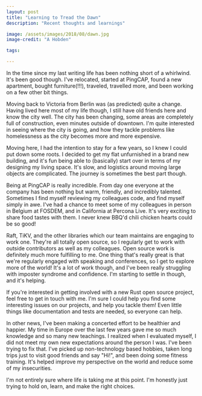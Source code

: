 ```yaml
---
layout: post
title: "Learning to Tread the Dawn"
description: "Recent thoughts and learnings"

image: /assets/images/2018/08/dawn.jpg
image-credit: "A Hobden"

tags:

---
```


In the time since my last writing life has been nothing short of a whirlwind. It's been good though. I've relocated, started at PingCAP, found a new apartment, bought furniture(!!!), traveled, travelled more, and been working on a few other bit things.

Moving back to Victoria from Berlin was (as predicted) quite a change. Having lived here most of my life though, I still have old friends here and know the city well. The city has been changing, some areas are completely full of construction, even minutes outside of downtown. I'm quite interested in seeing where the city is going, and how they tackle problems like homelessness as the city becomes more and more expensive.

Moving here, I had the intention to stay for a few years, so I knew I could put down some roots. I decided to get my flat unfurnished in a brand new building, and it's fun being able to (basically) start over in terms of my designing my living space. It's slow, and logistics around moving large objects are complicated. The journey is sometimes the best part though.

Being at PingCAP is really incredible. From day one everyone at the company has been nothing but warm, friendly, and incredibly talented. Sometimes I find myself reviewing my colleagues code, and find myself simply in awe. I've had a chance to meet some of my colleagues in person in Belgium at FOSDEM, and in California at Percona Live. It's very exciting to share food tastes with them. I never knew BBQ'd chili chicken hearts could be so good!

Raft, TiKV, and the other libraries which our team maintains are engaging to work one. They're all totally open source, so I regularly get to work with outside contributors as well as my colleagues. Open source work is definitely much more fulfilling to me. One thing that's really great is that we're regularly engaged with speaking and conferences, so I get to explore more of the world! It's a lot of work though, and I've been really struggling with imposter syndrome and confidence. I'm starting to settle in though, and it's helping.

If you're interested in getting involved with a new Rust open source project, feel free to get in touch with me. I'm sure I could help you find some interesting issues on our projects, and help you tackle them! Even little things like documentation and tests are needed, so everyone can help.

In other news, I've been making a concerted effort to be healthier and happier. My time in Europe over the last few years gave me so much knowledge and so many new teachings. I realized when I evaluated myself, I did not meet my own new expectations around the person I was. I've been trying to fix that. I've picked up non-technology based hobbies, taken long trips just to visit good friends and say "Hi!", and been doing some fitness training. It's helped improve my perspective on the world and reduce some of my insecurities.

I'm not entirely sure where life is taking me at this point. I'm honestly just trying to hold on, learn, and make the right choices.
